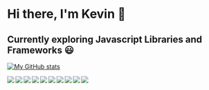 # Hi there, I'm Kevin 👋
## Currently exploring Javascript Libraries and Frameworks 😃
[![My GitHub stats](https://github-readme-stats.vercel.app/api?username=chen1571&theme=dracula)](https://github.com/chen1571/github-readme-stats)

<img src="https://img.icons8.com/color/48/000000/java.png" align ='left' />
<img src="https://img.icons8.com/color/48/000000/html-5.png" align ='left' />
<img src="https://img.icons8.com/color/48/000000/css3.png" align ='left' />
<img src="https://img.icons8.com/color/48/000000/javascript.png" align ='left' />
<img src="https://img.icons8.com/plasticine/48/000000/react.png" align ='left' />
<img src="https://img.icons8.com/color/48/000000/nodejs.png" align ='left' />
<img src="https://img.icons8.com/color/48/000000/mongodb.png" align ='left' />
<img src="https://img.icons8.com/color/48/000000/git.png" align ='left' />
<img src="https://img.icons8.com/color/48/000000/material-ui.png" align ='left' />
<img src="https://img.icons8.com/color/48/000000/python.png" align ='left' />
